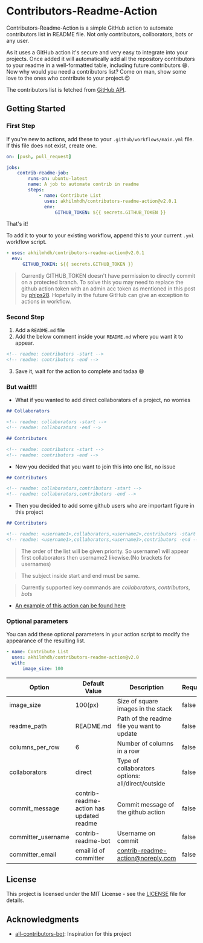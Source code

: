 # Contributors-Readme-Action

Contributors-Readme-Action is a simple GitHub action to automate contributors list in README file. Not only contributors, collborators, bots or any user.

As it uses a GitHub action it's secure and very easy to integrate into your projects. Once added it will automatically add all the repository contributors to your readme in a well-formatted table, including future contributors :smile:. Now why would you need a contributors list? Come on man, show some love to the ones who contribute to your project.:wink:

The contributors list is fetched from [GitHub API](https://developer.github.com/v3/repos/statistics/).

## Getting Started

### First Step

If you're new to actions, add these to your `.github/workflows/main.yml` file. If this file does not exist, create one.

```yml
on: [push, pull_request]

jobs:
    contrib-readme-job:
        runs-on: ubuntu-latest
        name: A job to automate contrib in readme
        steps:
            - name: Contribute List
              uses: akhilmhdh/contributors-readme-action@v2.0.1
              env:
                  GITHUB_TOKEN: ${{ secrets.GITHUB_TOKEN }}
```

That's it!

To add it to your to your existing workflow, append this to your current `.yml` workflow script.

```yml
- uses: akhilmhdh/contributors-readme-action@v2.0.1
  env:
      GITHUB_TOKEN: ${{ secrets.GITHUB_TOKEN }}
```

> Currently GITHUB_TOKEN doesn't have permission to directly commit on a protected branch. To solve this you may need to replace the github action token with an admin acc token as mentioned in this post by [phips28](https://github.community/t/how-to-push-to-protected-branches-in-a-github-action/16101/10). Hopefully in the future GitHub can give an exception to actions in workflow.

### Second Step

1. Add a `README.md` file
2. Add the below comment inside your `README.md` where you want it to appear.

```md
<!-- readme: contributors -start -->
<!-- readme: contributors -end -->
```

3. Save it, wait for the action to complete and tadaa :smile:

### But wait!!!

-   What if you wanted to add direct collaborators of a project, no worries

```md
## Collaborators

<!-- readme: collaborators -start -->
<!-- readme: collaborators -end -->

## Contributors

<!-- readme: contributors -start -->
<!-- readme: contributors -end -->
```

-   Now you decided that you want to join this into one list, no issue

```md
## Contributors

<!-- readme: collaborators,contributors -start -->
<!-- readme: collaborators,contributors -end -->
```

-   Then you decided to add some github users who are important figure in this project

```md
## Contributors

<!-- readme: <username1>,collaborators,<username2>,contributors -start -->
<!-- readme: <username1>,collaborators,<username3>,contributors -end -->
```

> The order of the list will be given priority. So username1 will appear first collaborators then username2 likewise.(No brackets for usernames)

> The subject inside start and end must be same.

> Currently supported key commands are _collaborators_, _contributors_, _bots_

-   [An example of this action can be found here](./contributors.md)

### Optional parameters

You can add these optional parameters in your action script to modify the appearance of the resulting list.

```yml
- name: Contribute List
  uses: akhilmhdh/contributors-readme-action@v2.0
  with:
      image_size: 100
```

| Option             | Default Value                            | Description                                       | Required |
| ------------------ | ---------------------------------------- | ------------------------------------------------- | -------- |
| image_size         | 100(px)                                  | Size of square images in the stack                | false    |
| readme_path        | README.md                                | Path of the readme file you want to update        | false    |
| columns_per_row    | 6                                        | Number of columns in a row                        | false    |
| collaborators      | direct                                   | Type of collaborators options: all/direct/outside | false    |
| commit_message     | contrib-readme-action has updated readme | Commit message of the github action               | false    |
| committer_username | contrib-readme-bot                       | Username on commit                                | false    |
| committer_email    | email id of committer                    | contrib-readme-action@noreply.com                 | false    |

## License

This project is licensed under the MIT License - see the [LICENSE](LICENSE) file for details.

## Acknowledgments

-   [all-contributors-bot](https://github.com/all-contributors/all-contributors): Inspiration for this project
